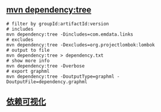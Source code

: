 ## [mvn dependency:tree](https://www.cnblogs.com/ptqueen/p/7985198.html)
```shell
# filter by groupId:artifactId:version
# includes
mvn dependency:tree -Dincludes=com.emdata.links
# excludes
mvn dependency:tree -Dexcludes=org.projectlombok:lombok
# output to file
mvn dependency:tree > dependency.txt
# show more info
mvn dependency:tree -Dverbose
# export graphml
mvn dependency:tree -DoutputType=graphml -DoutputFile=dependency.graphml
```

## [依赖可视化](https://blog.csdn.net/XieNaoban/article/details/104962507)